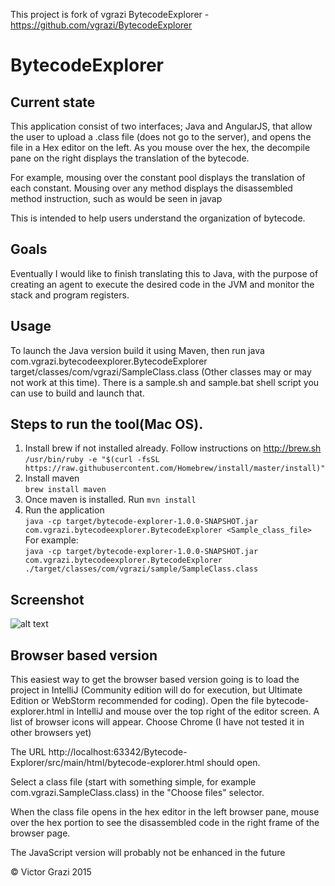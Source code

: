 This project is fork of vgrazi BytecodeExplorer - https://github.com/vgrazi/BytecodeExplorer

# BytecodeExplorer
## Current state
This application consist of two interfaces; Java and AngularJS, that allow the user to upload a .class file (does not go to the server), and opens the file in a 
Hex editor on the left. As you mouse over the hex, the decompile pane on the right displays the translation of the bytecode.

For example, mousing over the constant pool displays the translation of each constant. Mousing over any method displays the disassembled
method instruction, such as would be seen in javap

This is intended to help users understand the organization of bytecode.

## Goals
Eventually I would like to finish translating this to Java, with the purpose of creating an agent to execute the desired code in the JVM and
monitor the stack and program registers. 

## Usage
To launch the Java version build it using Maven, then run java com.vgrazi.bytecodeexplorer.BytecodeExplorer target/classes/com/vgrazi/SampleClass.class
(Other classes may or may not work at this time). There is a sample.sh and sample.bat shell script you can use to build and launch that.

## Steps to run the tool(Mac OS). 
1. Install brew if not installed already. Follow instructions on http://brew.sh
   `/usr/bin/ruby -e "$(curl -fsSL https://raw.githubusercontent.com/Homebrew/install/master/install)"`
2. Install maven \
	`brew install maven`
3. Once maven is installed. Run `mvn install` 
4. Run the application\
	`java -cp target/bytecode-explorer-1.0.0-SNAPSHOT.jar com.vgrazi.bytecodeexplorer.BytecodeExplorer <Sample_class_file>`\
	For example:\
		`java -cp target/bytecode-explorer-1.0.0-SNAPSHOT.jar com.vgrazi.bytecodeexplorer.BytecodeExplorer ./target/classes/com/vgrazi/sample/SampleClass.class`

## Screenshot
![alt text](bytecode-explorer.png "BytecodeExplorer")

## Browser based version
This easiest way to get the browser based version going is to load the project in IntelliJ (Community edition will do for execution, but Ultimate Edition or 
WebStorm recommended for coding). Open the file bytecode-explorer.html in IntelliJ
and mouse over the top right of the editor screen. A list of browser icons will appear. Choose Chrome (I have not tested it in other browsers yet)

The URL http://localhost:63342/Bytecode-Explorer/src/main/html/bytecode-explorer.html should open.

Select a class file (start with something simple, for example com.vgrazi.SampleClass.class) in the "Choose files" selector.

When the class file opens in the hex editor in the left browser pane, mouse over the hex portion to see the disassembled code in the right frame of the browser page.

The JavaScript version will probably not be enhanced in the future



&copy; Victor Grazi 2015